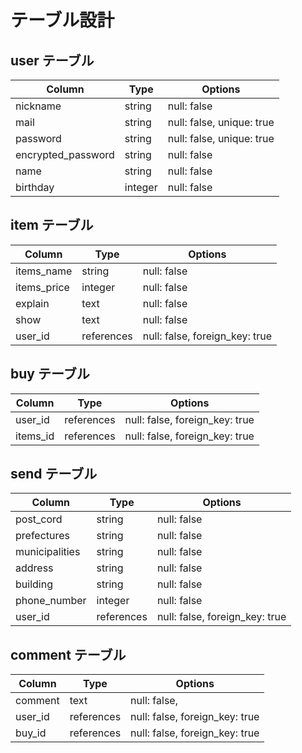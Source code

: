 # テーブル設計

## user テーブル

| Column                | Type    | Options                   |
| --------------------- | ------- | ------------------------- |
| nickname              | string  | null: false               |
| mail                  | string  | null: false, unique: true |
| password              | string  | null: false, unique: true |
| encrypted_password    | string  | null: false               |
| name                  | string  | null: false               |
| birthday              | integer | null: false               |
 

## item テーブル

| Column      | Type       | Options                        |
| ----------- | ---------- | ------------------------------ |
| items_name  | string     | null: false                    |
| items_price | integer    | null: false                    |
| explain     | text       | null: false                    |
| show        | text       | null: false                    |
| user_id     | references | null: false, foreign_key: true |

## buy テーブル

| Column      | Type       | Options                        |
| ----------- | ---------- | ------------------------------ |
| user_id     | references | null: false, foreign_key: true |
| items_id    | references | null: false, foreign_key: true |

## send テーブル

| Column         | Type       | Options                        |
| -------------- | ---------- | ------------------------------ |
| post_cord      | string     | null: false                    |
| prefectures    | string     | null: false                    |
| municipalities | string     | null: false                    |
| address        | string     | null: false                    |
| building       | string     | null: false                    |
| phone_number   | integer    | null: false                    |
| user_id        | references | null: false, foreign_key: true |

## comment テーブル

| Column      | Type       | Options                        |
| ----------- | ---------- | ------------------------------ |
| comment     | text       | null: false,                   |
| user_id     | references | null: false, foreign_key: true |
| buy_id      | references | null: false, foreign_key: true |